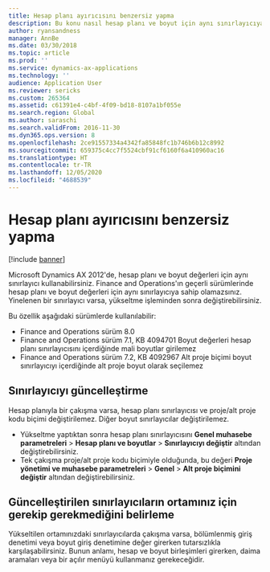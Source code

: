 ```yaml
---
title: Hesap planı ayırıcısını benzersiz yapma
description: Bu konu nasıl hesap planı ve boyut için aynı sınırlayıcıya sahip olamayacağınızı açıklar. Yükseltmeden sonra sınırlayıcı değerlerini değiştirmeniz gerekir.
author: ryansandness
manager: AnnBe
ms.date: 03/30/2018
ms.topic: article
ms.prod: ''
ms.service: dynamics-ax-applications
ms.technology: ''
audience: Application User
ms.reviewer: sericks
ms.custom: 265364
ms.assetid: c61391e4-c4bf-4f09-bd18-8107a1bf055e
ms.search.region: Global
ms.author: saraschi
ms.search.validFrom: 2016-11-30
ms.dyn365.ops.version: 8
ms.openlocfilehash: 2ce91557334a4342fa85848fc1b746b6b12c8992
ms.sourcegitcommit: 659375c4cc7f5524cbf91cf6160f6a410960ac16
ms.translationtype: HT
ms.contentlocale: tr-TR
ms.lasthandoff: 12/05/2020
ms.locfileid: "4688539"
---
```

# <a name="make-the-chart-of-accounts-delimiter-unique"></a>Hesap planı ayırıcısını benzersiz yapma

[!include [banner](../includes/banner.md)]

Microsoft Dynamics AX 2012'de, hesap planı ve boyut değerleri için aynı sınırlayıcı kullanabilirsiniz. Finance and Operations'ın geçerli sürümlerinde hesap planı ve boyut değerleri için aynı sınırlayıcıya sahip olamazsınız. Yinelenen bir sınırlayıcı varsa, yükseltme işleminden sonra değiştirebilirsiniz. 

Bu özellik aşağıdaki sürümlerde kullanılabilir:
- Finance and Operations sürüm 8.0
- Finance and Operations sürüm 7.1, KB 4094701 Boyut değerleri hesap planı sınırlayıcısını içerdiğinde mali boyutlar girilemez
- Finance and Operations sürüm 7.2, KB 4092967 Alt proje biçimi boyut sınırlayıcıyı içerdiğinde alt proje boyut olarak seçilemez

## <a name="update-delimiter"></a>Sınırlayıcıyı güncelleştirme
Hesap planıyla bir çakışma varsa, hesap planı sınırlayıcısı ve proje/alt proje kodu biçimi değiştirilemez. Diğer boyut sınırlayıcılar değiştirilemez. 
- Yükseltme yaptıktan sonra hesap planı sınırlayıcısını **Genel muhasebe parametreleri** > **Hesap planı ve boyutlar** > **Sınırlayıcıyı değiştir** altından değiştirebilirsiniz. 
- Tek çakışma proje/alt proje kodu biçimiyle olduğunda, bu değeri **Proje yönetimi ve muhasebe parametreleri** > **Genel** > **Alt proje biçimini değiştir** altından değiştirebilirsiniz. 

## <a name="how-to-determine-if-your-environment-requires-updated-delimiters"></a>Güncelleştirilen sınırlayıcıların ortamınız için gerekip gerekmediğini belirleme 
Yükseltilen ortamınızdaki sınırlayıcılarda çakışma varsa, bölümlenmiş giriş denetimi veya boyut giriş denetimine değer girerken tutarsızlıkla karşılaşabilirsiniz. Bunun anlamı, hesap ve boyut birleşimleri girerken, daima aramaları veya bir açılır menüyü kullanmanız gerekeceğidir.
